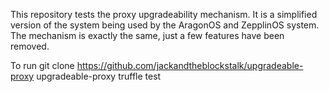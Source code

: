 This repository tests the proxy upgradeability mechanism. It is a simplified version of the system being used by the AragonOS and ZepplinOS system. The mechanism is exactly the same, just a few features have been removed.

To run
			git clone https://github.com/jackandtheblockstalk/upgradeable-proxy
			upgradeable-proxy
			truffle test
